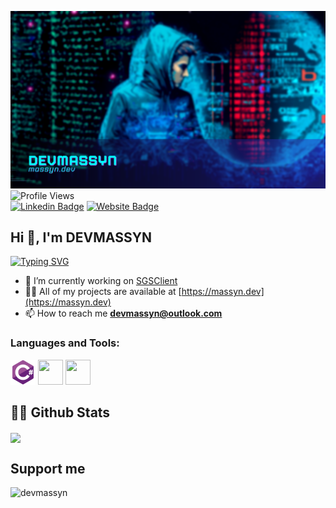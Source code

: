 [![GitHub Banner](./assets/banner.png)](https://devmassyn.github.io)
![Profile Views](https://komarev.com/ghpvc/?username=devmassyn)
<br>
[![Linkedin Badge](https://img.shields.io/badge/-LinkedIn-0e76a8?style=flat-square&logo=Linkedin&logoColor=white)](https://linkedin.com/in/devmassyn)
[![Website Badge](https://img.shields.io/badge/Website-3b5998?style=flat-square&logo=google-chrome&logoColor=white)](https://devmassyn.github.io/)

## Hi 👋, I'm DEVMASSYN
[![Typing SVG](https://readme-typing-svg.herokuapp.com?color=00FFFF&width=800&lines=IT+student+at+the+Kazimierz+Wielki+University+in+Bydgoszcz%2C+Poland)](https://git.io/typing-svg)

- 🔭 I’m currently working on [SGSClient](https://github.com/szyrgamestudio/SGSClient)
- 👨‍💻 All of my projects are available at [https://massyn.dev](https://massyn.dev)
- 📫 How to reach me **devmassyn@outlook.com**


<h3 align="left">Languages and Tools:</h3>
<p align="left">
<!-- C# -->
<img src="https://raw.githubusercontent.com/devicons/devicon/master/icons/csharp/csharp-original.svg" alt="csharp" width="40" height="40"/>
<!-- .NET -->
<img src="https://cdn.jsdelivr.net/gh/devicons/devicon@latest/icons/dot-net/dot-net-plain-wordmark.svg" width="40" height="40"/>
<!-- MSSQL -->
<img src="https://cdn.jsdelivr.net/gh/devicons/devicon@latest/icons/microsoftsqlserver/microsoftsqlserver-plain-wordmark.svg" width="40" height="40" />   

## 👨‍💻 Github Stats
<img align="center" src="https://github-readme-stats.vercel.app/api?username=devmassyn&show_icons=true&theme=dracula" />

## Support me
<a href="https://ko-fi.com/devmassyn"> <img align="left" src="https://cdn.ko-fi.com/cdn/kofi3.png?v=3" height="50" width="210" alt="devmassyn" /></a><br><br>
